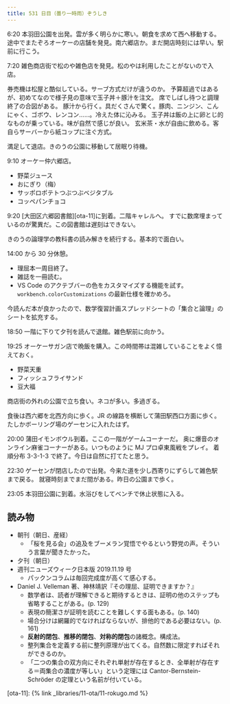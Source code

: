 ```yaml
---
title: 531 日目（曇り一時雨）ぞうしき
---
```


6:20 本羽田公園を出発。雲が多く明らかに寒い。朝食を求めて西へ移動する。
途中でまたぞろオーケーの店舗を発見。南六郷店か。まだ開店時刻には早い。駅前に行こう。

7:20 雑色商店街で松のや雑色店を発見。松のやは利用したことがないので入店。

券売機は松屋と酷似している。サーブ方式だけが違うのか。
予算超過ではあるが、初めてなので様子見の意味で玉子丼＋豚汁を注文。
席でしばし待つと調理終了の合図がある。
豚汁から行く。具だくさんで驚く。豚肉、ニンジン、こんにゃく、ゴボウ、レンコン……。冷えた体に沁みる。
玉子丼は飯の上に卵とじ的なものが乗っている。味が自然で感じが良い。
玄米茶・水が自由に飲める。客自らサーバーから紙コップに注ぐ方式。

満足して退店。きのうの公園に移動して居眠り待機。

9:10 オーケー仲六郷店。

* 野菜ジュース
* おにぎり（梅）
* サッポロポテトつぶつぶベジタブル
* コッペパンチョコ

9:20 [大田区六郷図書館][ota-11]に到着。二階キャレルへ。
すでに数席埋まっているのが驚異だ。この図書館は遅刻はできない。

きのうの論理学の教科書の読み解きを続行する。基本的で面白い。

14:00 から 30 分休憩。

* 理屈本一周目終了。
* 雑誌を一冊読む。
* VS Code のアクテブバーの色をカスタマイズする機能を試す。
  `workbench.colorCustomizations` の最新仕様を確かめろ。

今読んだ本が良かったので、数学復習計画スプレッドシートの「集合と論理」のシートを拡充する。

18:50 一階に下りて夕刊を読んで退館。雑色駅前に向かう。

19:25 オーケーサガン店で晩飯を購入。この時間帯は混雑していることをよく憶えておく。

* 野菜天重
* フィッシュフライサンド
* 豆大福

商店街の外れの公園で立ち食い。ネコが多い。多過ぎる。

食後は西六郷を北西方向に歩く。JR の線路を横断して蒲田駅西口方面に歩く。
たしかボーリング場のゲーセンに入れたはず。

20:00 蒲田イモンボウル到着。ここの一階がゲームコーナーだ。
奥に爆音のオンライン麻雀コーナーがある。いつものように MJ プロ卓東風戦をプレイ。
着順分布 3-3-1-3 で終了。今日は自然に打てたと思う。

22:30 ゲーセンが閉店したので出発。今来た道を少し西寄りにずらして雑色駅まで戻る。
就寝時刻までまだ間がある。昨日の公園まで歩く。

23:05 本羽田公園に到着。水浴びをしてベンチで休止状態に入る。

## 読み物

* 朝刊（朝日、産経）
  * 「桜を見る会」の追及をブーメラン覚悟でやるという野党の声。そういう言葉が聞きたかった。
* 夕刊（朝日）
* 週刊ニューズウィーク日本版 2019.11.19 号
  * パックンコラムは毎回完成度が高くて感心する。
* Daniel J. Velleman 著、神林靖訳『その理屈、証明できますか？』
  * 数学者は、読者が理解できると期待するときは、証明の他のステップも省略することがある。(p. 129)
  * 表現の簡潔さが証明を読むことを難しくする面もある。(p. 140)
  * 場合分けは網羅的でなければならないが、排他的である必要はない。(p. 161)
  * **反射的閉包**、**推移的閉包**、**対称的閉包**の諸概念。構成法。
  * 整列集合を定義する前に整列原理が出てくる。自然数に限定すればそれができるのか。
  * 「二つの集合の双方向にそれぞれ単射が存在するとき、全単射が存在する＝両集合の濃度が等しい」という定理には
    Cantor-Bernstein-Schröder の定理という名前が付いている。

[ota-11]: {% link _libraries/11-ota/11-rokugo.md %}
